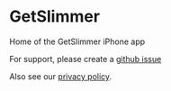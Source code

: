 # GetSlimmer

Home of the GetSlimmer iPhone app

For support, please create a [github issue](https://github.com/Charlie-belmer/GetSlimmer/issues)

Also see our [privacy policy](https://slimmerhq.com/PrivacyPolicy.html).